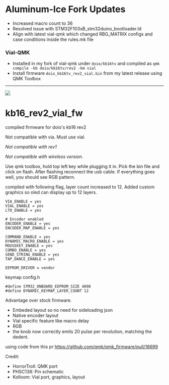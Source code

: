# Aluminum-Ice Fork Updates

* Increased macro count to 36
* Resolved issue with STM32F103xB_stm32duino_bootloader.ld
* Align with latest vial-qmk which changed RBG_MATRIX configs and case conditions inside the rules.mk file

### Vial-QMK

* Installed in my fork of vial-qmk under `doio/kb16tv` and compiled as `qmk compile -kb doio/kb16tv/rev2 -km vial`
* Install firmware `doio_kb16tv_rev2_vial.bin` from my latest release using QMK Toolbox

-----

![](./layer.jpg)

# kb16_rev2_vial_fw
compiled firmware for doio's kb16 rev2 

Not compatible with via. Must use vial. 

*Not compatible with rev1*

*Not compatible with wireless version.*



Use qmk toolbox, hold top left key while plugging it in. 
Pick the bin file and click on flash. After flashing reconnect the usb cable. 
If everything goes well, you should see RGB pattern. 

compiled with following flag, layer count increased to 12. Added custom graphics so oled can display up to 12 layers.
```
VIA_ENABLE = yes
VIAL_ENABLE = yes
LTO_ENABLE = yes

# Encoder enabled
ENCODER_ENABLE = yes
ENCODER_MAP_ENABLE = yes

COMMAND_ENABLE = yes
DYNAMIC_MACRO_ENABLE = yes 
MOUSEKEY_ENABLE = yes
COMBO_ENABLE = yes
SEND_STRING_ENABLE = yes
TAP_DANCE_ENABLE = yes

EEPROM_DRIVER = vendor
```

keymap config.h

```
#define STM32_ONBOARD_EEPROM_SIZE 4098
#define DYNAMIC_KEYMAP_LAYER_COUNT 12
```

Advantage over stock firmware.
- Embeded layout so no need for sideloading json
- Native encoder layout
- Vial specific feature like macro delay
- RGB
- the knob now correctly emits 20 pulse per revolution, matching the dedent. 

using code from this pr https://github.com/qmk/qmk_firmware/pull/18699

Credit:
- HorrorTroll: QMK port
- PHSC138: Pin schematic
- Kolloom: Vial port, graphics, layout

